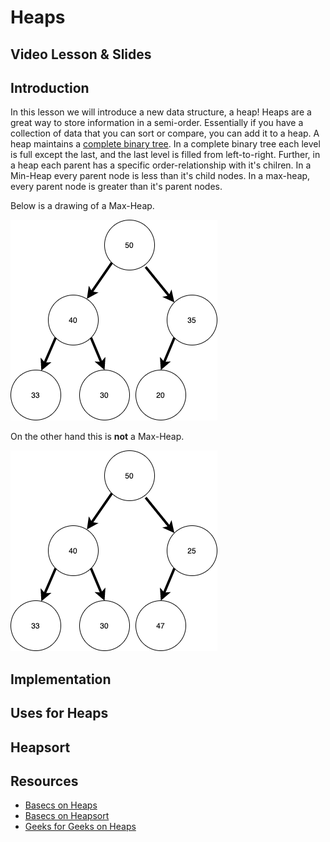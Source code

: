 # Heaps

## Video Lesson & Slides

## Introduction

In this lesson we will introduce a new data structure, a heap!  Heaps are a great way to store information in a semi-order.  Essentially if you have a collection of data that you can sort or compare, you can add it to a heap.  A heap maintains a [complete binary tree](https://web.cecs.pdx.edu/~sheard/course/Cs163/Doc/FullvsComplete.html).  In a complete binary tree each level is full except the last, and the last level is filled from left-to-right.  Further, in a heap each parent has a specific order-relationship with it's chilren.  In a Min-Heap every parent node is less than it's child nodes.  In a max-heap, every parent node is greater than it's parent nodes.

Below is a drawing of a Max-Heap.

![Heap Diagram](images/heap.png)

<!-- Image source:  https://drive.google.com/file/d/17cH7vfyZg-PFlULi-bO2K4H61oc4pCDT/view?usp=sharing -->

On the other hand this is **not** a Max-Heap.  

![Invalid Max-Heap](images/invalid-max-heap.png)

## Implementation

## Uses for Heaps

## Heapsort

## Resources

- [Basecs on Heaps](https://medium.com/basecs/learning-to-love-heaps-cef2b273a238)
- [Basecs on Heapsort](https://medium.com/basecs/heapify-all-the-things-with-heap-sort-55ee1c93af82)
- [Geeks for Geeks on Heaps](https://www.geeksforgeeks.org/heap-data-structure/)
